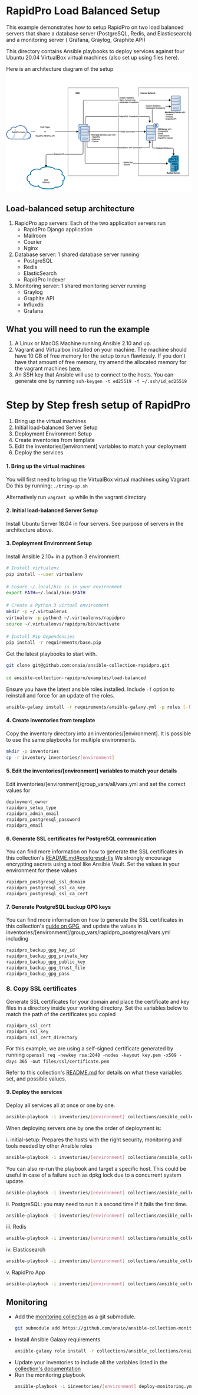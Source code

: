 # RapidPro Load Balanced Setup

This example demonstrates how to setup RapidPro on two load balanced servers that share a database server (PostgreSQL, Redis, and Elasticsearch) and a monitoring server ( Grafana, Graylog, Graphite API)

This directory contains Ansible playbooks to deploy services against four Ubuntu 20.04 VirtualBox virtual machines (also set up using files here).

Here is an architecture diagram of the setup
![](img/architecture.png)

## Load-balanced setup architecture
1.  RapidPro app servers: Each of the two application servers run
    - RapidPro Django application
    - Mailroom
    - Courier
    - Nginx
2. Database server: 1 shared database server running
   - PostgreSQL
   - Redis
   - ElasticSearch
   - RapidPro Indexer
3. Monitoring server: 1 shared monitoring server running
   - Graylog
   - Graphite API
   - Influxdb
   - Grafana

## What you will need to run the example

1. A Linux or MacOS Machine running Ansible 2.10 and up.
2. Vagrant and Virtualbox installed on your machine. The machine should have 10 GB of free memory for the setup to run flawlessly. If you don't have that amount of free memory, try amend the allocated memory for the vagrant machines [here](load-balanced/vagrant/hosts/).
3. An SSH key that Ansible will use to connect to the hosts. You can generate one by running `ssh-keygen -t ed25519 -f ~/.ssh/id_ed25519`

# Step by Step fresh setup of RapidPro

1. Bring up the virtual machines
2. Initial load-balanced Server Setup
3. Deployment Environment Setup
4. Create inventories from template
5. Edit the inventories/[environment] variables to match your deployment
6. Deploy the services

#### 1. Bring up the virtual machines
You will first need to bring up the VirtualBox virtual machines using Vagrant. Do this by running: `./bring-up.sh`

Alternatively run `vagrant up` while in the vagrant directory

#### 2. Initial load-balanced Server Setup

Install Ubuntu Server 18.04 in four servers. See purpose of servers
in the architecture above.

#### 3. Deployment Environment Setup

Install Ansible 2.10+ in a python 3 environment.

```sh
# Install virtualenv
pip install --user virtualenv

# Ensure ~/.local/bin is in your environment
export PATH=~/.local/bin:$PATH

# Create a Python 3 virtual environment
mkdir -p ~/.virtualenvs
virtualenv -p python3 ~/.virtualenvs/rapidpro
source ~/.virtualenvs/rapidpro/bin/activate

# Install Pip Dependencies
pip install -r requirements/base.pip
```

Get the latest playbooks to start with.

```sh
git clone git@github.com:onaio/ansible-collection-rapidpro.git

cd ansible-collection-rapidpro/examples/load-balanced
```
Ensure you have the latest ansible roles installed. Include `-f` option to
reinstall and force for an update of the roles.

```sh
ansible-galaxy install -r requirements/ansible-galaxy.yml -p roles [-f]
```

#### 4. Create inventories from template

Copy the inventory directory into an inventories/[environment]. It is possible
to use the same playbooks for multiple environments.

```sh
mkdir -p inventories
cp -r inventory inventories/[environment]
```

#### 5. Edit the inventories/[environment] variables to match your details

Edit inventories/[environment]/group_vars/all/vars.yml and set the correct values for

```
deployment_owner
rapidpro_setup_type
rapidpro_admin_email
rapidpro_postgresql_password
rapidpro_email
```

#### 6. Generate SSL certificates for PostgreSQL communication

You can find more information on how to generate the SSL certificates in this collection's [README.md#postgresql-tls](../../README.md#postgresql-tls)
We strongly encourage encrypting secrets using a tool like Ansible Vault.
Set the values in your environment for these values
```
rapidpro_postgresql_ssl_domain
rapidpro_postgresql_ssl_ca_key
rapidpro_postgresql_ssl_ca_cert
```
#### 7. Generate PostgreSQL backup GPG keys

You can find more information on how to generate the SSL certificates in this collection's [guide on GPG](../../docs/generating-gpg-key.md), and update the values in
inventories/[environment]/group_vars/rapidpro_postgresql/vars.yml including

```
rapidpro_backup_gpg_key_id
rapidpro_backup_gpg_private_key
rapidpro_backup_gpg_public_key
rapidpro_backup_gpg_trust_file
rapidpro_backup_gpg_pass
```
### 8. Copy SSL certificates
Generate SSL certificates for your domain and place the certificate and key files in a directory inside your working directory. Set the variables below to match the path of the certificates you copied
```
rapidpro_ssl_cert
rapidpro_ssl_key
rapidpro_ssl_cert_directory
```
For this example, we are using a self-signed certificate generated by running `openssl req -newkey rsa:2048 -nodes -keyout key.pem -x509 -days 365 -out files/ssl/certificate.pem`

Refer to this collection's [README.md](../../README.md) for details on what these variables set, and possible values.

#### 9. Deploy the services

Deploy all services all at once or one by one.

```sh
ansible-playbook -i inventories/[environment] collections/ansible_collections/onaio/rapidpro/playbooks/deploy-all.yml
```

When deploying servers one by one the order of deployment is:

i. initial-setup: Prepares the hosts with the right security, monitoring and tools needed by other Ansible roles

```sh
ansible-playbook -i inventories/[environment] collections/ansible_collections/onaio/rapidpro/playbooks/initial-setup.yml
```
You can also re-run the playbook and target a specific host. This could be useful in case of a failure such as dpkg lock due to a concurrent system
update.
```sh
ansible-playbook -i inventories/[environment] collections/ansible_collections/onaio/rapidpro/playbooks/initial-setup.yml --limit <name of host or address such as database_host or 10.0.0.5>
```
ii. PostgreSQL: you may need to run it a second time if it fails the first time.

```sh
ansible-playbook -i inventories/[environment] collections/ansible_collections/onaio/rapidpro/playbooks/postgresql.yml
```

iii. Redis

```sh
ansible-playbook -i inventories/[environment] collections/ansible_collections/onaio/rapidpro/playbooks/redis.yml
```

iv. Elasticsearch

```sh
ansible-playbook -i inventories/[environment] collections/ansible_collections/onaio/rapidpro/playbooks/elasticsearch.yml
```

v. RapidPro App

```sh
ansible-playbook -i inventories/[environment] collections/ansible_collections/onaio/rapidpro/playbooks/rapidpro-app.yml
```
## Monitoring

- Add the [monitoring collection](https://github.com/onaio/ansible-collection-monitoring/) as a git submodule.
  ```sh
  git submodule add https://github.com/onaio/ansible-collection-monitoring.git collections/ansible_collections/onaio/monitoring
  ```
- Install Ansible Galaxy requirements
  ```sh
  ansible-galaxy role install -r collections/ansible_collections/onaio/monitoring/requirements/ansible-galaxy.yml -p roles
  ```
- Update your inventories to include all the variables listed in the [collection's documentation](https://github.com/onaio/ansible-collection-monitoring/#using-the-collection)
- Run the monitoring playbook
  ```sh
  ansible-playbook -i iinventories/[environment] deploy-monitoring.yml
  ```
